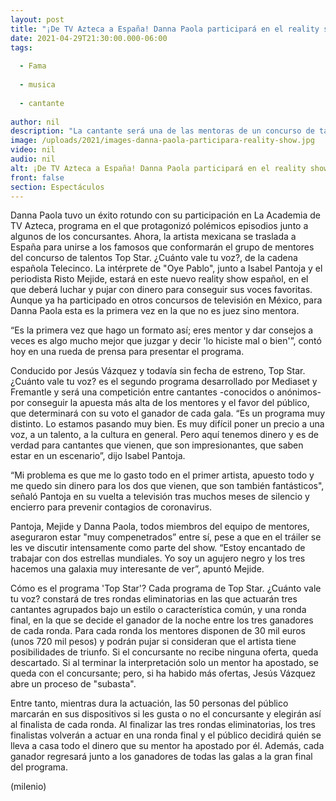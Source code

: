 ```yaml
---
layout: post
title: "¡De TV Azteca a España! Danna Paola participará en el reality show 'Top Star'"
date: 2021-04-29T21:30:00.000-06:00
tags:
  
  - Fama
  
  - musica
  
  - cantante
  
author: nil
description: "La cantante será una de las mentoras de un concurso de talentos español en el que buscará sumar a su equipo las mejores voces. "
image: /uploads/2021/images-danna-paola-participara-reality-show.jpg
video: nil
audio: nil
alt: ¡De TV Azteca a España! Danna Paola participará en el reality show 'Top Star'
front: false
section: Espectáculos
---
```


Danna Paola tuvo un éxito rotundo con su participación en La Academia de TV Azteca, programa en el que protagonizó polémicos episodios junto a algunos de los concursantes. Ahora, la artista mexicana se traslada a España para unirse a los famosos que conformarán el grupo de mentores del concurso de talentos Top Star. ¿Cuánto vale tu voz?, de la cadena española Telecinco.  La intérprete de "Oye Pablo", junto a Isabel Pantoja y el periodista Risto Mejide, estará en este nuevo reality show español, en el que deberá luchar y pujar con dinero para conseguir sus voces favoritas. Aunque ya ha participado en otros concursos de televisión en México, para Danna Paola esta es la primera vez en la que no es juez sino mentora. 

“Es la primera vez que hago un formato así; eres mentor y dar consejos a veces es algo mucho mejor que juzgar y decir 'lo hiciste mal o bien'”, contó hoy en una rueda de prensa para presentar el programa. 

Conducido por Jesús Vázquez y todavía sin fecha de estreno, Top Star. ¿Cuánto vale tu voz? es el segundo programa desarrollado por Mediaset y Fremantle y será una competición entre cantantes -conocidos o anónimos- por conseguir la apuesta más alta de los mentores y el favor del público, que determinará con su voto el ganador de cada gala. “Es un programa muy distinto. Lo estamos pasando muy bien. Es muy difícil poner un precio a una voz, a un talento, a la cultura en general. Pero aquí tenemos dinero y es de verdad para cantantes que vienen, que son impresionantes, que saben estar en un escenario”, dijo Isabel Pantoja. 

“Mi problema es que me lo gasto todo en el primer artista, apuesto todo y me quedo sin dinero para los dos que vienen, que son también fantásticos", señaló Pantoja en su vuelta a televisión tras muchos meses de silencio y encierro para prevenir contagios de coronavirus. 

Pantoja, Mejide y Danna Paola, todos miembros del equipo de mentores, aseguraron estar "muy compenetrados” entre sí, pese a que en el tráiler se les ve discutir intensamente como parte del show.  “Estoy encantado de trabajar con dos estrellas mundiales. Yo soy un agujero negro y los tres hacemos una galaxia muy interesante de ver”, apuntó Mejide. 

Cómo es el programa 'Top Star'? Cada programa de Top Star. ¿Cuánto vale tu voz? constará de tres rondas eliminatorias en las que actuarán tres cantantes agrupados bajo un estilo o característica común, y una ronda final, en la que se decide el ganador de la noche entre los tres ganadores de cada ronda. Para cada ronda los mentores disponen de 30 mil euros (unos 720 mil pesos) y podrán pujar si consideran que el artista tiene posibilidades de triunfo. Si el concursante no recibe ninguna oferta, queda descartado. Si al terminar la interpretación solo un mentor ha apostado, se queda con el concursante; pero, si ha habido más ofertas, Jesús Vázquez abre un proceso de "subasta".  

Entre tanto, mientras dura la actuación, las 50 personas del público marcarán en sus dispositivos si les gusta o no el concursante y elegirán así al finalista de cada ronda. Al finalizar las tres rondas eliminatorias, los tres finalistas volverán a actuar en una ronda final y el público decidirá quién se lleva a casa todo el dinero que su mentor ha apostado por él. Además, cada ganador regresará junto a los ganadores de todas las galas a la gran final del programa. 

(milenio)
